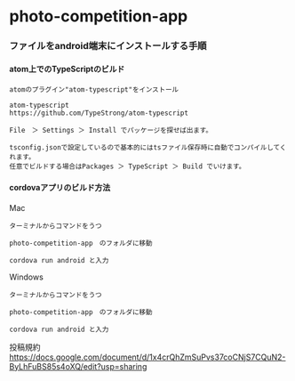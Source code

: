 # photo-competition-app

### ファイルをandroid端末にインストールする手順

#### atom上でのTypeScriptのビルド

    atomのプラグイン"atom-typescript"をインストール

    atom-typescript  
    https://github.com/TypeStrong/atom-typescript

    File　＞ Settings ＞ Install でパッケージを探せば出ます。

    tsconfig.jsonで設定しているので基本的にはtsファイル保存時に自動でコンパイルしてくれます。  
    任意でビルドする場合はPackages ＞ TypeScript ＞ Build でいけます。

#### cordovaアプリのビルド方法
Mac

    ターミナルからコマンドをうつ

    photo-competition-app　のフォルダに移動

    cordova run android と入力

Windows

    ターミナルからコマンドをうつ

    photo-competition-app　のフォルダに移動

    cordova run android と入力


 投稿規約
 https://docs.google.com/document/d/1x4crQhZmSuPvs37coCNjS7CQuN2-ByLhFuBS85s4oXQ/edit?usp=sharing
